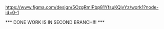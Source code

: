 
https://www.figma.com/design/5OzgRmIPbp81YfsuKQjvYz/work1?node-id=0-1


*** DONE WORK IS IN SECOND BRANCH!!! ***
